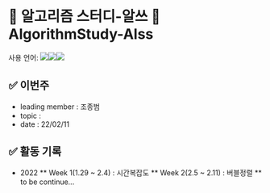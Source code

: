 #  🧮 알고리즘 스터디-알쓰 🧠 AlgorithmStudy-Alss
사용 언어: <img src="https://img.shields.io/badge/c++-00599C?style=for-the-badge&logo=c%2B%2B&logoColor=white"/><img src="https://img.shields.io/badge/java-007396?style=for-the-badge&logo=java&logoColor=white"/><img src="https://img.shields.io/badge/python-3776AB?style=for-the-badge&logo=python&logoColor=white"/>

## ✅ 이번주
 * leading member : 조종범
 * topic : 
 * date : 22/02/11

## ✅ 활동 기록
 * 2022
 ** Week 1(1.29 ~ 2.4) : 시간복잡도
 ** Week 2(2.5 ~ 2.11) : 버블정렬
 ** to be continue...
